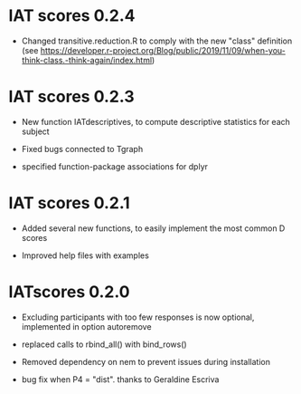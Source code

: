 # IAT scores 0.2.4

* Changed transitive.reduction.R to comply with the new "class" definition (see https://developer.r-project.org/Blog/public/2019/11/09/when-you-think-class.-think-again/index.html)

# IAT scores 0.2.3

* New function IATdescriptives, to compute descriptive statistics for each subject

* Fixed bugs connected to Tgraph

* specified function-package associations for dplyr


# IAT scores 0.2.1

* Added several new functions, to easily implement the most common D scores

* Improved help files with examples

# IATscores 0.2.0

* Excluding participants with too few responses is now optional, implemented in option autoremove

* replaced calls to rbind_all() with bind_rows()

* Removed dependency on nem to prevent issues during installation

* bug fix when P4 = "dist". thanks to Geraldine Escriva

